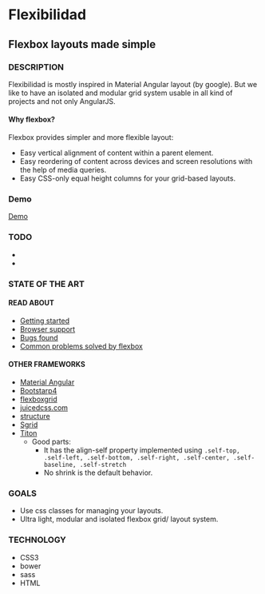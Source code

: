 # Flexibilidad

## Flexbox layouts made simple

### DESCRIPTION
Flexibilidad is mostly inspired in Material Angular layout (by google). But we like to have an isolated and modular grid system usable in all kind of projects and not only AngularJS.

#### Why flexbox?
Flexbox provides simpler and more flexible layout:
- Easy vertical alignment of content within a parent element.
- Easy reordering of content across devices and screen resolutions with the help of media queries.
- Easy CSS-only equal height columns for your grid-based layouts.

### Demo
[Demo](http://valencia-io.github.io/flexibilidad)

### TODO
-
-
### STATE OF THE ART
#### READ ABOUT
- [Getting started](https://css-tricks.com/snippets/css/a-guide-to-flexbox/)
- [Browser support](http://caniuse.com/#feat=flexbox)
- [Bugs found](https://github.com/philipwalton/flexbugs)
- [Common problems solved by flexbox](http://philipwalton.github.io/solved-by-flexbox/)

#### OTHER FRAMEWORKS
- [Material Angular](https://material.angularjs.org/latest/layout/container)
- [Bootstarp4](http://v4-alpha.getbootstrap.com/getting-started/flexbox/)
- [flexboxgrid](http://flexboxgrid.com/)
- [juicedcss.com](http://juicedcss.com/bower_components/juiced/docs/layout.html)
- [structure](http://kenwheeler.github.io/structure/)
- [Sgrid](http://stylusgrid.com/)
- [Titon](http://titon.io/en/toolkit/2.1.6/components/flex)
    - Good parts:
        - It has the align-self property implemented using ``` .self-top, .self-left, .self-bottom, .self-right, .self-center, .self-baseline, .self-stretch ```
        - No shrink is the default behavior.

### GOALS
- Use css classes for managing your layouts.
- Ultra light, modular and isolated flexbox grid/ layout system.

### TECHNOLOGY
- CSS3
- bower
- sass
- HTML
